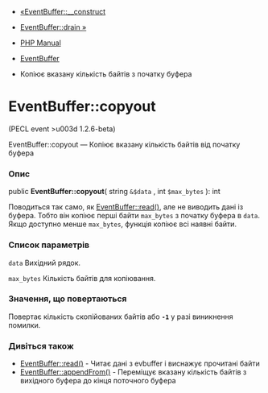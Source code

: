 - [«EventBuffer::\_\_construct](eventbuffer.construct.md)
- [EventBuffer::drain »](eventbuffer.drain.md)

- [PHP Manual](index.md)
- [EventBuffer](class.eventbuffer.md)
- Копіює вказану кількість байтів з початку буфера

# EventBuffer::copyout

(PECL event \>u003d 1.2.6-beta)

EventBuffer::copyout — Копіює вказану кількість байтів від початку
буфера

### Опис

public **EventBuffer::copyout**( string `&$data` , int `$max_bytes` ):
int

Поводиться так само, як [EventBuffer::read()](eventbuffer.read.md), але
не виводить дані із буфера. Тобто він копіює перші байти
`max_bytes` з початку буфера в `data`. Якщо доступно менше `max_bytes`,
функція копіює всі наявні байти.

### Список параметрів

`data`
Вихідний рядок.

`max_bytes`
Кількість байтів для копіювання.

### Значення, що повертаються

Повертає кількість скопійованих байтів або **`-1`** у разі
виникнення помилки.

### Дивіться також

- [EventBuffer::read()](eventbuffer.read.md) - Читає дані з
evbuffer і виснажує прочитані байти
- [EventBuffer::appendFrom()](eventbuffer.appendfrom.md) -
Переміщує вказану кількість байтів з вихідного буфера до кінця
поточного буфера
